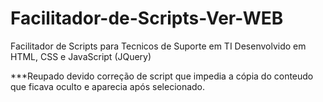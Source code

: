 # Facilitador-de-Scripts-Ver-WEB

Facilitador de Scripts para Tecnicos de Suporte em TI
Desenvolvido em HTML, CSS e JavaScript (JQuery)

***Reupado devido correção de script que impedia a cópia do conteudo que ficava oculto e aparecia após selecionado.
